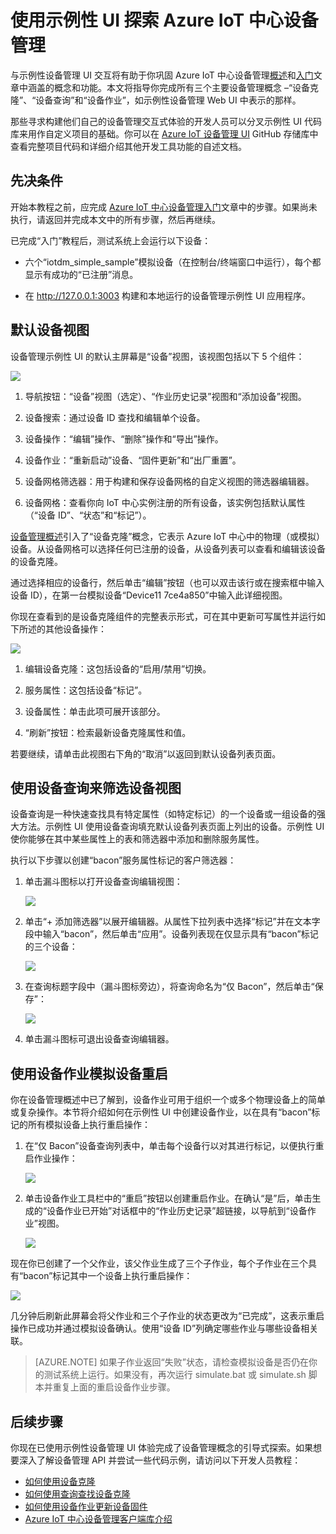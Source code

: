 <properties
 pageTitle="使用 IoT 中心设备管理 UI |Azure"
 description="使用 Azure IoT 中心设备管理 UI 的演练"
 services="iot-hub"
 documentationCenter=""
 authors="dominicbetts"
 manager="timlt"
 editor=""/>

<tags
 ms.service="iot-hub"
 ms.date="06/08/2016"
 ms.author="dobett"/>

# 使用示例性 UI 探索 Azure IoT 中心设备管理

与示例性设备管理 UI 交互将有助于你巩固 Azure IoT 中心设备管理[概述][lnk-dm-overview]和[入门][lnk-get-started]文章中涵盖的概念和功能。本文将指导你完成所有三个主要设备管理概念 –“设备克隆”、“设备查询”和“设备作业”，如示例性设备管理 Web UI 中表示的那样。

那些寻求构建他们自己的设备管理交互式体验的开发人员可以分叉示例性 UI 代码库来用作自定义项目的基础。你可以在 [Azure IoT 设备管理 UI][lnk-dm-github] GitHub 存储库中查看完整项目代码和详细介绍其他开发工具功能的自述文档。

## 先决条件

开始本教程之前，应完成 [Azure IoT 中心设备管理入门][lnk-get-started]文章中的步骤。如果尚未执行，请返回并完成本文中的所有步骤，然后再继续。

已完成“入门”教程后，测试系统上会运行以下设备：

- 六个“iotdm\_simple\_sample”模拟设备（在控制台/终端窗口中运行），每个都显示有成功的“已注册”消息。

- 在 <http://127.0.0.1:3003> 构建和本地运行的设备管理示例性 UI 应用程序。

## 默认设备视图

设备管理示例性 UI 的默认主屏幕是“设备”视图，该视图包括以下 5 个组件：

![][1]

1.  导航按钮：“设备”视图（选定）、“作业历史记录”视图和“添加设备”视图。

2. 设备搜索：通过设备 ID 查找和编辑单个设备。

3.  设备操作：“编辑”操作、“删除”操作和“导出”操作。

4.  设备作业：“重新启动”设备、“固件更新”和“出厂重置”。

5.  设备网格筛选器：用于构建和保存设备网格的自定义视图的筛选器编辑器。

6.  设备网格：查看你向 IoT 中心实例注册的所有设备，该实例包括默认属性（“设备 ID”、“状态”和“标记”）。

[设备管理概述][lnk-dm-overview]引入了“设备克隆”概念，它表示 Azure IoT 中心中的物理（或模拟）设备。从设备网格可以选择任何已注册的设备，从设备列表可以查看和编辑该设备的设备克隆。

通过选择相应的设备行，然后单击“编辑”按钮（也可以双击该行或在搜索框中输入设备 ID），在第一台模拟设备“Device11 7ce4a850”中输入此详细视图。

你现在查看到的是设备克隆组件的完整表示形式，可在其中更新可写属性并运行如下所述的其他设备操作：

![][2]

1.  编辑设备克隆：这包括设备的“启用/禁用”切换。

2.  服务属性：这包括设备“标记”。

3.  设备属性：单击此项可展开该部分。

4.  “刷新”按钮：检索最新设备克隆属性和值。

若要继续，请单击此视图右下角的“取消”以返回到默认设备列表页面。

## 使用设备查询来筛选设备视图

设备查询是一种快速查找具有特定属性（如特定标记）的一个设备或一组设备的强大方法。示例性 UI 使用设备查询填充默认设备列表页面上列出的设备。示例性 UI 使你能够在其中某些属性上的表和筛选器中添加和删除服务属性。

执行以下步骤以创建“bacon”服务属性标记的客户筛选器：

1.  单击漏斗图标以打开设备查询编辑视图：

    ![][3]

2.  单击“+ 添加筛选器”以展开编辑器。从属性下拉列表中选择“标记”并在文本字段中输入“bacon”，然后单击“应用”。设备列表现在仅显示具有“bacon”标记的三个设备：

    ![][4]

3.  在查询标题字段中（漏斗图标旁边），将查询命名为“仅 Bacon”，然后单击“保存”：

    ![][5]

4.  单击漏斗图标可退出设备查询编辑器。

## 使用设备作业模拟设备重启 

你在设备管理概述中已了解到，设备作业可用于组织一个或多个物理设备上的简单或复杂操作。本节将介绍如何在示例性 UI 中创建设备作业，以在具有“bacon”标记的所有模拟设备上执行重启操作：

1.  在“仅 Bacon”设备查询列表中，单击每个设备行以对其进行标记，以便执行重启作业操作：

    ![][6]

2.  单击设备作业工具栏中的“重启”按钮以创建重启作业。在确认“是”后，单击生成的“设备作业已开始”对话框中的“作业历史记录”超链接，以导航到“设备作业”视图。

    ![][7]

现在你已创建了一个父作业，该父作业生成了三个子作业，每个子作业在三个具有“bacon”标记其中一个设备上执行重启操作：

![][8]

几分钟后刷新此屏幕会将父作业和三个子作业的状态更改为“已完成”，这表示重启操作已成功并通过模拟设备确认。使用“设备 ID”列确定哪些作业与哪些设备相关联。


> [AZURE.NOTE] 如果子作业返回“失败”状态，请检查模拟设备是否仍在你的测试系统上运行。如果没有，再次运行 simulate.bat 或 simulate.sh 脚本并重复上面的重启设备作业步骤。

## 后续步骤

你现在已使用示例性设备管理 UI 体验完成了设备管理概念的引导式探索。如果想要深入了解设备管理 API 并尝试一些代码示例，请访问以下开发人员教程：

- [如何使用设备克隆][lnk-tutorial-twin]
- [如何使用查询查找设备克隆][lnk-tutorial-queries]
- [如何使用设备作业更新设备固件][lnk-tutorial-jobs]
- [Azure IoT 中心设备管理客户端库介绍][lnk-library-c]

[1]: ./media/iot-hub-device-management-ui-sample/image1.png
[2]: ./media/iot-hub-device-management-ui-sample/image2.png
[3]: ./media/iot-hub-device-management-ui-sample/image3.png
[4]: ./media/iot-hub-device-management-ui-sample/image4.png
[5]: ./media/iot-hub-device-management-ui-sample/image5.png
[6]: ./media/iot-hub-device-management-ui-sample/image6.png
[7]: ./media/iot-hub-device-management-ui-sample/image7.png
[8]: ./media/iot-hub-device-management-ui-sample/image8.png

[lnk-dm-overview]: /documentation/articles/iot-hub-device-management-overview
[lnk-get-started]: /documentation/articlesiot-hub-device-management-get-started
[lnk-dm-github]: https://github.com/Azure/azure-iot-device-management/
[lnk-library-c]: /documentation/articlesiot-hub-device-management-library
[lnk-tutorial-twin]: /documentation/articlesiot-hub-device-management-device-twin
[lnk-tutorial-queries]: /documentation/articlesiot-hub-device-management-device-query
[lnk-tutorial-jobs]: /documentation/articlesiot-hub-device-management-device-jobs

<!---HONumber=Mooncake_0627_2016-->